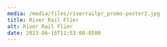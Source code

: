 ```yaml
---
media: /media/files/riverrailpr_promo-poster2.jpg
title: River Rail Flier
alt: River Rail Flier
date: 2023-06-16T11:53:00-0500
---
```

